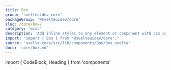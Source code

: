 ```yaml
---
title: Box
group: 'svelteuidev-core'
packageGroup: '@svelteuidev/core'
slug: /core/box/
category: 'misc'
description: 'Add inline styles to any element or component with css prop'
import: "import { Box } from '@svelteuidev/core';"
source: 'svelte-core/src/lib/components/Box/Box.svelte'
docs: 'core/box.md'
---
```


import { CodeBlock, Heading } from 'components'

<Heading />
